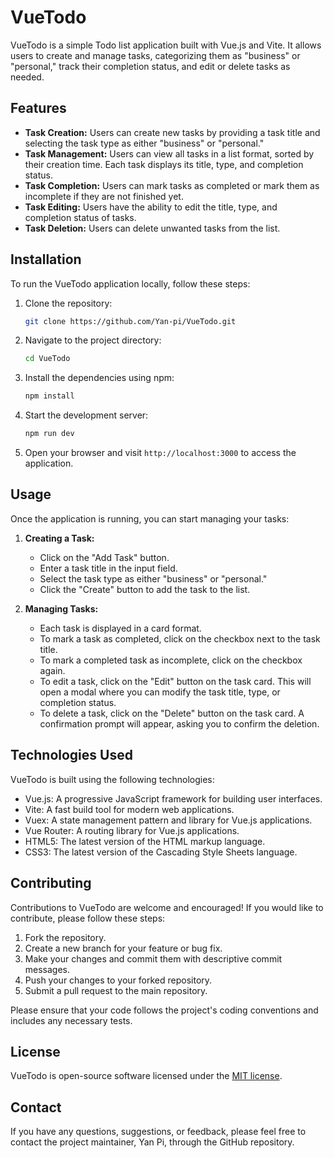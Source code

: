 # VueTodo

VueTodo is a simple Todo list application built with Vue.js and Vite. It allows users to create and manage tasks, categorizing them as "business" or "personal," track their completion status, and edit or delete tasks as needed.

## Features

- **Task Creation:** Users can create new tasks by providing a task title and selecting the task type as either "business" or "personal."
- **Task Management:** Users can view all tasks in a list format, sorted by their creation time. Each task displays its title, type, and completion status.
- **Task Completion:** Users can mark tasks as completed or mark them as incomplete if they are not finished yet.
- **Task Editing:** Users have the ability to edit the title, type, and completion status of tasks.
- **Task Deletion:** Users can delete unwanted tasks from the list.

## Installation

To run the VueTodo application locally, follow these steps:

1. Clone the repository:

   ```bash
   git clone https://github.com/Yan-pi/VueTodo.git
   ```

2. Navigate to the project directory:

   ```bash
   cd VueTodo
   ```

3. Install the dependencies using npm:

   ```bash
   npm install
   ```

4. Start the development server:

   ```bash
   npm run dev
   ```

5. Open your browser and visit `http://localhost:3000` to access the application.

## Usage

Once the application is running, you can start managing your tasks:

1. **Creating a Task:**
   - Click on the "Add Task" button.
   - Enter a task title in the input field.
   - Select the task type as either "business" or "personal."
   - Click the "Create" button to add the task to the list.

2. **Managing Tasks:**
   - Each task is displayed in a card format.
   - To mark a task as completed, click on the checkbox next to the task title.
   - To mark a completed task as incomplete, click on the checkbox again.
   - To edit a task, click on the "Edit" button on the task card. This will open a modal where you can modify the task title, type, or completion status.
   - To delete a task, click on the "Delete" button on the task card. A confirmation prompt will appear, asking you to confirm the deletion.

## Technologies Used

VueTodo is built using the following technologies:

- Vue.js: A progressive JavaScript framework for building user interfaces.
- Vite: A fast build tool for modern web applications.
- Vuex: A state management pattern and library for Vue.js applications.
- Vue Router: A routing library for Vue.js applications.
- HTML5: The latest version of the HTML markup language.
- CSS3: The latest version of the Cascading Style Sheets language.

## Contributing

Contributions to VueTodo are welcome and encouraged! If you would like to contribute, please follow these steps:

1. Fork the repository.
2. Create a new branch for your feature or bug fix.
3. Make your changes and commit them with descriptive commit messages.
4. Push your changes to your forked repository.
5. Submit a pull request to the main repository.

Please ensure that your code follows the project's coding conventions and includes any necessary tests.

## License

VueTodo is open-source software licensed under the [MIT license](https://github.com/Yan-pi/VueTodo/blob/master/LICENSE).

## Contact

If you have any questions, suggestions, or feedback, please feel free to contact the project maintainer, Yan Pi, through the GitHub repository.
